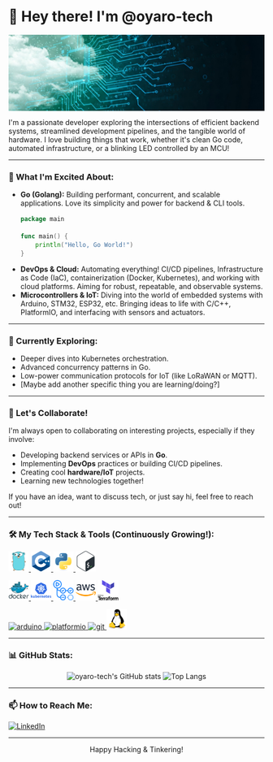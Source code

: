 # 👋 Hey there! I'm @oyaro-tech

<div style="width: 100%; height: 150px; overflow: hidden;">
  <img
    src="https://raw.githubusercontent.com/oyaro-tech/oyaro-tech/refs/heads/main/main/assets/github-header.jpg"
    alt="Cool Banner"
    style="
      width: 100%;
      height: 100%;
      object-fit: cover;
      object-position: center;
    "
  >
</div>

I'm a passionate developer exploring the intersections of efficient backend systems, streamlined development pipelines, and the tangible world of hardware. I love building things that work, whether it's clean Go code, automated infrastructure, or a blinking LED controlled by an MCU!

---

### 🚀 What I'm Excited About:

* **Go (Golang):** Building performant, concurrent, and scalable applications. Love its simplicity and power for backend & CLI tools.
    ```go
    package main

    func main() {
        println("Hello, Go World!")
    }
    ```
* **DevOps & Cloud:** Automating everything! CI/CD pipelines, Infrastructure as Code (IaC), containerization (Docker, Kubernetes), and working with cloud platforms. Aiming for robust, repeatable, and observable systems.
* **Microcontrollers & IoT:** Diving into the world of embedded systems with Arduino, STM32, ESP32, etc. Bringing ideas to life with C/C++, PlatformIO, and interfacing with sensors and actuators.

---

### 🌱 Currently Exploring:

* Deeper dives into Kubernetes orchestration.
* Advanced concurrency patterns in Go.
* Low-power communication protocols for IoT (like LoRaWAN or MQTT).
* [Maybe add another specific thing you are learning/doing?]

---

### 💞️ Let's Collaborate!

I'm always open to collaborating on interesting projects, especially if they involve:

* Developing backend services or APIs in **Go**.
* Implementing **DevOps** practices or building CI/CD pipelines.
* Creating cool **hardware/IoT** projects.
* Learning new technologies together!

If you have an idea, want to discuss tech, or just say hi, feel free to reach out!

---

### 🛠️ My Tech Stack & Tools (Continuously Growing!):

<p align="left">
  <a href="https://golang.org" target="_blank" rel="noreferrer"> <img src="https://raw.githubusercontent.com/devicons/devicon/master/icons/go/go-original.svg" alt="go" width="40" height="40"/> </a>
  <a href="https://www.cplusplus.com/" target="_blank" rel="noreferrer"> <img src="https://raw.githubusercontent.com/devicons/devicon/master/icons/cplusplus/cplusplus-original.svg" alt="cplusplus" width="40" height="40"/> </a>
  <a href="https://www.python.org" target="_blank" rel="noreferrer"> <img src="https://raw.githubusercontent.com/devicons/devicon/master/icons/python/python-original.svg" alt="python" width="40" height="40"/> </a>
  <a href="https://www.gnu.org/software/bash/" target="_blank" rel="noreferrer"> <img src="https://raw.githubusercontent.com/devicons/devicon/master/icons/bash/bash-original.svg" alt="bash" width="40" height="40"/> </a>
</p>

<p align="left">
  <a href="https://www.docker.com/" target="_blank" rel="noreferrer"> <img src="https://raw.githubusercontent.com/devicons/devicon/master/icons/docker/docker-original-wordmark.svg" alt="docker" width="40" height="40"/> </a>
  <a href="https://kubernetes.io" target="_blank" rel="noreferrer"> <img src="https://raw.githubusercontent.com/devicons/devicon/master/icons/kubernetes/kubernetes-plain-wordmark.svg" alt="kubernetes" width="40" height="40"/> </a>
  <a href="https://github.com/features/actions" target="_blank" rel="noreferrer"> <img src="https://raw.githubusercontent.com/devicons/devicon/master/icons/githubactions/githubactions-original.svg" alt="githubactions" width="40" height="40"/> </a>
  <a href="https://aws.amazon.com" target="_blank" rel="noreferrer"> <img src="https://raw.githubusercontent.com/devicons/devicon/master/icons/amazonwebservices/amazonwebservices-original-wordmark.svg" alt="aws" width="40" height="40"/> </a>
  <a href="https://www.terraform.io/" target="_blank" rel="noreferrer"> <img src="https://raw.githubusercontent.com/devicons/devicon/master/icons/terraform/terraform-original-wordmark.svg" alt="terraform" width="40" height="40"/> </a>
</p>

<p align="left">
  <a href="https://www.arduino.cc/" target="_blank" rel="noreferrer"> <img src="https://cdn.worldvectorlogo.com/logos/arduino-1.svg" alt="arduino" width="40" height="40"/> </a>
  <a href="https://platformio.org/" target="_blank" rel="noreferrer"> <img src="https://avatars.githubusercontent.com/u/12679397?s=200&v=4" alt="platformio" width="40" height="40"/> </a> <a href="https://git-scm.com/" target="_blank" rel="noreferrer"> <img src="https://www.vectorlogo.zone/logos/git-scm/git-scm-icon.svg" alt="git" width="40" height="40"/> </a>
  <a href="https://www.linux.org/" target="_blank" rel="noreferrer"> <img src="https://raw.githubusercontent.com/devicons/devicon/master/icons/linux/linux-original.svg" alt="linux" width="40" height="40"/> </a>
</p>

---

### 📊 GitHub Stats:

<p align="center">
  <img src="https://github-readme-stats.vercel.app/api?username=oyaro-tech&show_icons=true&theme=radical" alt="oyaro-tech's GitHub stats" />
  <img src="https://github-readme-stats.vercel.app/api/top-langs/?username=oyaro-tech&layout=compact&theme=radical" alt="Top Langs" />
</p>

---

### 📫 How to Reach Me:

[![LinkedIn](https://img.shields.io/badge/LinkedIn-0077B5?style=for-the-badge&logo=linkedin&logoColor=white)](https://www.linkedin.com/in/oyaro-tech)

---

<p align="center"> Happy Hacking & Tinkering! </p>
